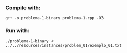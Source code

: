 ### Compile with:
```
g++ -o problema-1-binary problema-1.cpp -O3
```

### Run with:
```
./problema-1-binary < ../../resources/instances/problem_01/exemplo_01.txt
```